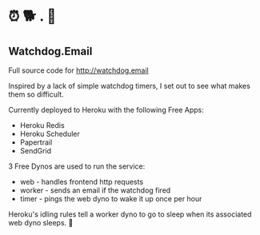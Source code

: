 
# ⏰ 🐕 . 📧

## Watchdog.Email

Full source code for http://watchdog.email

Inspired by a lack of simple watchdog timers, I set out to see what makes them so difficult.

Currently deployed to Heroku with the following Free Apps:
- Heroku Redis
- Heroku Scheduler
- Papertrail
- SendGrid

3 Free Dynos are used to run the service:
- web - handles frontend http requests
- worker - sends an email if the watchdog fired
- timer - pings the web dyno to wake it up once per hour

Heroku's idling rules tell a worker dyno to go to sleep when its associated web dyno sleeps. 🤷
